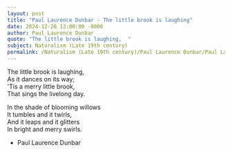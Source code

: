 ```yaml
---
layout: post
title: "Paul Laurence Dunbar - The little brook is laughing"
date: 2024-12-28 12:00:00 -0000
author: Paul Laurence Dunbar
quote: "The little brook is laughing,  "
subject: Naturalism (Late 19th century)
permalink: /Naturalism (Late 19th century)/Paul Laurence Dunbar/Paul Laurence Dunbar - The little brook is laughing
---
```


The little brook is laughing,  
As it dances on its way;  
'Tis a merry little brook,  
That sings the livelong day.

In the shade of blooming willows  
It tumbles and it twirls,  
And it leaps and it glitters  
In bright and merry swirls.

- Paul Laurence Dunbar
